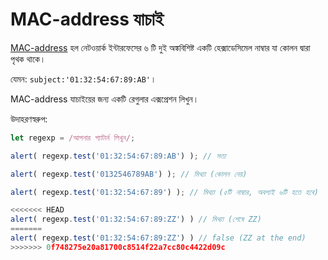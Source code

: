 # MAC-address যাচাই

[MAC-address](https://en.wikipedia.org/wiki/MAC_address) হল নেটওয়ার্ক ইন্টারফেসের ৬ টি দুই অঙ্কবিশিষ্ট একটি হেক্সাডেসিমেল নাম্বার যা কোলন দ্বারা পৃথক থাকে।

যেমন: `subject:'01:32:54:67:89:AB'`।

MAC-address যাচাইয়ের জন্য একটি রেগুলার এক্সপ্রেশন লিখুন।

উদাহরণস্বরুপ:
```js
let regexp = /আপনার প্যাটার্ন লিখুন/;

alert( regexp.test('01:32:54:67:89:AB') ); // সত্য

alert( regexp.test('0132546789AB') ); // মিথ্যা (কোলন নেয়)

alert( regexp.test('01:32:54:67:89') ); // মিথ্যা (৫টি নাম্বার, অবশ্যই ৬টি হতে হবে)

<<<<<<< HEAD
alert( regexp.test('01:32:54:67:89:ZZ') ) // মিথ্যা (শেষে ZZ)
=======
alert( regexp.test('01:32:54:67:89:ZZ') ) // false (ZZ at the end)
>>>>>>> 0f748275e20a81700c8514f22a7cc80c4422d09c
```
